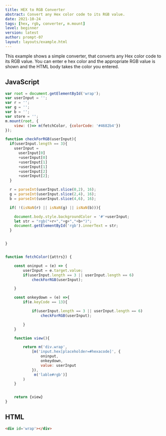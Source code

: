 ```yaml
---
title: HEX to RGB Converter
abstract: Convert any Hex color code to its RGB value.
date: 2021-10-24
tags: [hex, rgb, converter, m.mount]
level: beginner
version: latest
author: prompt-07
layout: layouts/example.html
---
```


This example shows a simple converter, that converts any Hex color code to its RGB value.
You can enter e hex color and the appropriate RGB value is shown and the HTML body takes the color you entered.

## JavaScript

~~~js
var root = document.getElementById('wrap');
var userInput = '';
var r = '';
var g = '';
var b = '';
var store = '';
m.mount(root, {
	view: ()=> m(fetchColor, {colorCode: '#4682b4'})
});

function checkForRGB(userInput){
  if(userInput.length == 3){
  	userInput =
      userInput[0]
      +userInput[0]
      +userInput[1]
      +userInput[1]
      +userInput[2]
      +userInput[2];
  }

  r = parseInt(userInput.slice(0,2), 16);
  g = parseInt(userInput.slice(2,4), 16);
  b = parseInt(userInput.slice(4,6), 16);

  if( !(isNaN(r) || isNaN(g) || isNaN(b))){

  	document.body.style.backgroundColor = '#'+userInput;
  	let str = "rgb("+r+","+g+","+b+")";
  	document.getElementById('rgb').innerText = str;
  }


}


function fetchColor({attrs}) {

	const oninput = (e) => {
		userInput = e.target.value;
		if(userInput.length == 3 || userInput.length == 6)
			checkForRGB(userInput);

	}

	const onkeydown = (e) =>{
		if(e.keyCode == 13){

			if(userInput.length == 3 || userInput.length == 6)
				checkForRGB(userInput);

		}
	}

	function view(){

		return m('div.wrap',
			[m('input.hex[placeholder=#hexacode]', {
				oninput,
				onkeydown,
				value: userInput
			}),
			 m('lable#rgb')]
		)
	}


	return {view}
}
~~~

## HTML

~~~html
<div id='wrap'></div>
~~~
